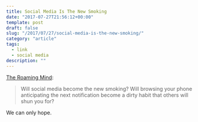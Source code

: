 ```yaml
---
title: Social Media Is The New Smoking
date: "2017-07-27T21:56:12+00:00"
template: post
draft: false
slug: "/2017/07/27/social-media-is-the-new-smoking/"
category: "article"
tags:
  - link
  - social media
description: ""
---
```


<a href="https://theroamingmind.com/2017/03/06/social-media-is-the-new-smoking/">The Roaming Mind</a>:

<blockquote>Will social media become the new smoking? Will browsing your phone anticipating the next notification become a dirty habit that others will shun you for?</blockquote>

We can only hope.
